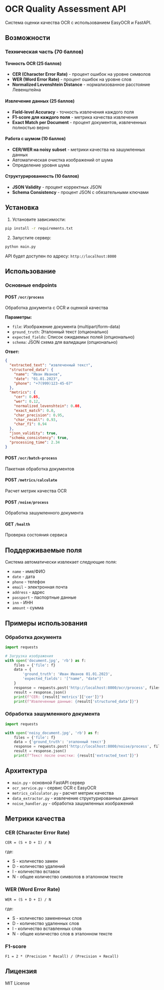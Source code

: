 # OCR Quality Assessment API

Система оценки качества OCR с использованием EasyOCR и FastAPI.

## Возможности

### Техническая часть (70 баллов)

#### Точность OCR (25 баллов)
- **CER (Character Error Rate)** - процент ошибок на уровне символов
- **WER (Word Error Rate)** - процент ошибок на уровне слов  
- **Normalized Levenshtein Distance** - нормализованное расстояние Левенштейна

#### Извлечение данных (25 баллов)
- **Field-level Accuracy** - точность извлечения каждого поля
- **F1-score для каждого поля** - метрика качества извлечения
- **Exact Match per Document** - процент документов, извлеченных полностью верно

#### Работа с шумом (10 баллов)
- **CER/WER на noisy subset** - метрики качества на зашумленных данных
- Автоматическая очистка изображений от шума
- Определение уровня шума

#### Структурированность (10 баллов)
- **JSON Validity** - процент корректных JSON
- **Schema Consistency** - процент JSON с обязательными ключами

## Установка

1. Установите зависимости:
```bash
pip install -r requirements.txt
```

2. Запустите сервер:
```bash
python main.py
```

API будет доступен по адресу: `http://localhost:8000`

## Использование

### Основные endpoints

#### POST `/ocr/process`
Обработка документа с OCR и оценкой качества

**Параметры:**
- `file`: Изображение документа (multipart/form-data)
- `ground_truth`: Эталонный текст (опционально)
- `expected_fields`: Список ожидаемых полей (опционально)
- `schema`: JSON схема для валидации (опционально)

**Ответ:**
```json
{
  "extracted_text": "извлеченный текст",
  "structured_data": {
    "name": "Иван Иванов",
    "date": "01.01.2023",
    "phone": "+7(999)123-45-67"
  },
  "metrics": {
    "cer": 0.05,
    "wer": 0.12,
    "normalized_levenshtein": 0.08,
    "exact_match": 0.0,
    "char_precision": 0.95,
    "char_recall": 0.93,
    "char_f1": 0.94
  },
  "json_validity": true,
  "schema_consistency": true,
  "processing_time": 2.34
}
```

#### POST `/ocr/batch-process`
Пакетная обработка документов

#### POST `/metrics/calculate`
Расчет метрик качества OCR

#### POST `/noise/process`
Обработка зашумленного документа

#### GET `/health`
Проверка состояния сервиса

## Поддерживаемые поля

Система автоматически извлекает следующие поля:
- `name` - имя/ФИО
- `date` - дата
- `phone` - телефон
- `email` - электронная почта
- `address` - адрес
- `passport` - паспортные данные
- `inn` - ИНН
- `amount` - сумма

## Примеры использования

### Обработка документа
```python
import requests

# Загрузка изображения
with open('document.jpg', 'rb') as f:
    files = {'file': f}
    data = {
        'ground_truth': 'Иван Иванов 01.01.2023',
        'expected_fields': '["name", "date"]'
    }
    response = requests.post('http://localhost:8000/ocr/process', files=files, data=data)
    result = response.json()
    print(f"CER: {result['metrics']['cer']}")
    print(f"Извлеченные данные: {result['structured_data']}")
```

### Обработка зашумленного документа
```python
import requests

with open('noisy_document.jpg', 'rb') as f:
    files = {'file': f}
    data = {'ground_truth': 'эталонный текст'}
    response = requests.post('http://localhost:8000/noise/process', files=files, data=data)
    result = response.json()
    print(f"Текст после очистки: {result['extracted_text']}")
```

## Архитектура

- `main.py` - основной FastAPI сервер
- `ocr_service.py` - сервис OCR с EasyOCR
- `metrics_calculator.py` - расчет метрик качества
- `data_extractor.py` - извлечение структурированных данных
- `noise_handler.py` - обработка зашумленных изображений

## Метрики качества

### CER (Character Error Rate)
```
CER = (S + D + I) / N
```
где:
- S - количество замен
- D - количество удалений  
- I - количество вставок
- N - общее количество символов в эталонном тексте

### WER (Word Error Rate)
```
WER = (S + D + I) / N
```
где:
- S - количество замененных слов
- D - количество удаленных слов
- I - количество вставленных слов
- N - общее количество слов в эталонном тексте

### F1-score
```
F1 = 2 * (Precision * Recall) / (Precision + Recall)
```

## Лицензия

MIT License

